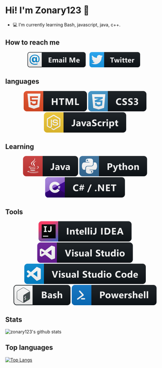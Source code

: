 # Hi! I'm Zonary123 👋

- 💻 I’m currently learning Bash, javascript, java, c++.

## How to reach me

<p align="center">
<a href="mailto:carlosvarasalonso12@gmail.com"><img height="48" src="https://github.com/MikeCodesDotNET/ColoredBadges/blob/master/svg/social/email_me.svg"></a>&nbsp;&nbsp;
<a href="https://twitter.com/zonary1232"><img height="48" src="https://github.com/MikeCodesDotNET/ColoredBadges/blob/master/svg/social/twitter.svg"></a>&nbsp;&nbsp;   
</p>

## languages

<p align="center">
     <img src="https://github.com/MikeCodesDotNET/ColoredBadges/blob/master/svg/dev/languages/html.svg" />
     <img src="https://github.com/MikeCodesDotNET/ColoredBadges/blob/master/svg/dev/languages/css3.svg" />
     <img src="https://github.com/MikeCodesDotNET/ColoredBadges/blob/master/svg/dev/languages/js.svg" />
</p>

## Learning

<p align="center">
     <img src="https://github.com/MikeCodesDotNET/ColoredBadges/blob/master/svg/dev/languages/java.svg" />
     <img src="https://github.com/MikeCodesDotNET/ColoredBadges/blob/master/svg/dev/languages/python.svg" />
     <img src="https://github.com/MikeCodesDotNET/ColoredBadges/blob/master/svg/dev/languages/csharp_dotnet.svg" />
</p>  

## Tools

<p align="center">
     <img src="https://github.com/MikeCodesDotNET/ColoredBadges/blob/master/svg/dev/tools/jetbrains_intellij.svg"/>
     <img src="https://github.com/MikeCodesDotNET/ColoredBadges/blob/master/svg/dev/tools/visualstudio.svg" />
     <img src="https://github.com/MikeCodesDotNET/ColoredBadges/blob/master/svg/dev/tools/visualstudio_code.svg" />
     <img src="https://github.com/MikeCodesDotNET/ColoredBadges/blob/master/svg/dev/tools/bash.svg"/>
     <img src="https://github.com/MikeCodesDotNET/ColoredBadges/blob/master/svg/dev/tools/powershell.svg"/>
</p>

## Stats

![zonary123's github stats](https://github-readme-stats.vercel.app/api?username=zonary123&show_icons=true&theme=onedark)

## Top languages

[![Top Langs](https://github-readme-stats.vercel.app/api/top-langs/?username=zonary123&layout=compact&theme=onedark)](https://github.com/zonary123/github-readme-stats)